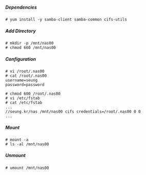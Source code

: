 ##### Dependencies

```shell
# yum install -y samba-client samba-common cifs-utils
```

##### Add Directory

```shell
# mkdir -p /mnt/nas00
# chmod 660 /mnt/nas00
```

##### Configuration

```shell
# vi /root/.nas00
# cat /root/.nas00
username=seung
password=password

# chmod 600 /root/.nas00
# vi /etc/fstab
# cat /etc/fstab
...
//seung.kr/nas /mnt/nas00 cifs credentials=/root/.nas00 0 0
...
```

##### Mount

```shell
# mount -a
# ls -al /mnt/nas00
```

##### Unmount

```shell
# umount /mnt/nas00
```
